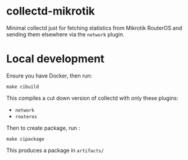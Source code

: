 # collectd-mikrotik

Minimal collectd just for fetching statistics from Mikrotik RouterOS and sending them elsewhere via the `network` plugin.

# Local development

Ensure you have Docker, then run:

```
make cibuild
```

This compiles a cut down version of collectd with only these plugins:

 - `network`
 - `routeros`

Then to create package, run :

```
make cipackage
```

This produces a package in `artifacts/`
